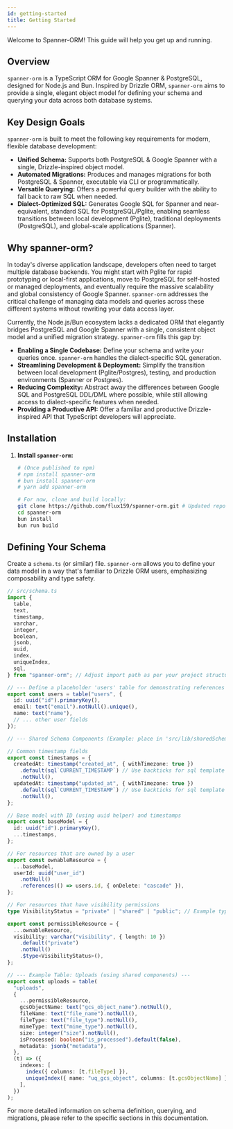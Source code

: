 ```yaml
---
id: getting-started
title: Getting Started
---
```


Welcome to Spanner-ORM! This guide will help you get up and running.

## Overview

`spanner-orm` is a TypeScript ORM for Google Spanner & PostgreSQL, designed for Node.js and Bun. Inspired by Drizzle ORM, `spanner-orm` aims to provide a single, elegant object model for defining your schema and querying your data across both database systems.

## Key Design Goals

`spanner-orm` is built to meet the following key requirements for modern, flexible database development:

- **Unified Schema:** Supports both PostgreSQL & Google Spanner with a single, Drizzle-inspired object model.
- **Automated Migrations:** Produces and manages migrations for both PostgreSQL & Spanner, executable via CLI or programmatically.
- **Versatile Querying:** Offers a powerful query builder with the ability to fall back to raw SQL when needed.
- **Dialect-Optimized SQL:** Generates Google SQL for Spanner and near-equivalent, standard SQL for PostgreSQL/Pglite, enabling seamless transitions between local development (Pglite), traditional deployments (PostgreSQL), and global-scale applications (Spanner).

## Why spanner-orm?

In today's diverse application landscape, developers often need to target multiple database backends. You might start with Pglite for rapid prototyping or local-first applications, move to PostgreSQL for self-hosted or managed deployments, and eventually require the massive scalability and global consistency of Google Spanner. `spanner-orm` addresses the critical challenge of managing data models and queries across these different systems without rewriting your data access layer.

Currently, the Node.js/Bun ecosystem lacks a dedicated ORM that elegantly bridges PostgreSQL and Google Spanner with a single, consistent object model and a unified migration strategy. `spanner-orm` fills this gap by:

- **Enabling a Single Codebase:** Define your schema and write your queries once. `spanner-orm` handles the dialect-specific SQL generation.
- **Streamlining Development & Deployment:** Simplify the transition between local development (Pglite/Postgres), testing, and production environments (Spanner or Postgres).
- **Reducing Complexity:** Abstract away the differences between Google SQL and PostgreSQL DDL/DML where possible, while still allowing access to dialect-specific features when needed.
- **Providing a Productive API:** Offer a familiar and productive Drizzle-inspired API that TypeScript developers will appreciate.

## Installation

1.  **Install `spanner-orm`:**

    ```bash
    # (Once published to npm)
    # npm install spanner-orm
    # bun install spanner-orm
    # yarn add spanner-orm

    # For now, clone and build locally:
    git clone https://github.com/flux159/spanner-orm.git # Updated repo
    cd spanner-orm
    bun install
    bun run build
    ```

## Defining Your Schema

Create a `schema.ts` (or similar) file. `spanner-orm` allows you to define your data model in a way that's familiar to Drizzle ORM users, emphasizing composability and type safety.

```typescript
// src/schema.ts
import {
  table,
  text,
  timestamp,
  varchar,
  integer,
  boolean,
  jsonb,
  uuid,
  index,
  uniqueIndex,
  sql,
} from "spanner-orm"; // Adjust import path as per your project structure

// --- Define a placeholder 'users' table for demonstrating references ---
export const users = table("users", {
  id: uuid("id").primaryKey(),
  email: text("email").notNull().unique(),
  name: text("name"),
  // ... other user fields
});

// --- Shared Schema Components (Example: place in 'src/lib/sharedSchemas.ts') ---

// Common timestamp fields
export const timestamps = {
  createdAt: timestamp("created_at", { withTimezone: true })
    .default(sql`CURRENT_TIMESTAMP`) // Use backticks for sql template literal
    .notNull(),
  updatedAt: timestamp("updated_at", { withTimezone: true })
    .default(sql`CURRENT_TIMESTAMP`) // Use backticks for sql template literal
    .notNull(),
};

// Base model with ID (using uuid helper) and timestamps
export const baseModel = {
  id: uuid("id").primaryKey(),
  ...timestamps,
};

// For resources that are owned by a user
export const ownableResource = {
  ...baseModel,
  userId: uuid("user_id")
    .notNull()
    .references(() => users.id, { onDelete: "cascade" }),
};

// For resources that have visibility permissions
type VisibilityStatus = "private" | "shared" | "public"; // Example type for visibility

export const permissibleResource = {
  ...ownableResource,
  visibility: varchar("visibility", { length: 10 })
    .default("private")
    .notNull()
    .$type<VisibilityStatus>(),
};

// --- Example Table: Uploads (using shared components) ---
export const uploads = table(
  "uploads",
  {
    ...permissibleResource,
    gcsObjectName: text("gcs_object_name").notNull(),
    fileName: text("file_name").notNull(),
    fileType: text("file_type").notNull(),
    mimeType: text("mime_type").notNull(),
    size: integer("size").notNull(),
    isProcessed: boolean("is_processed").default(false),
    metadata: jsonb("metadata"),
  },
  (t) => ({
    indexes: [
      index({ columns: [t.fileType] }),
      uniqueIndex({ name: "uq_gcs_object", columns: [t.gcsObjectName] }),
    ],
  })
);
```

For more detailed information on schema definition, querying, and migrations, please refer to the specific sections in this documentation.

